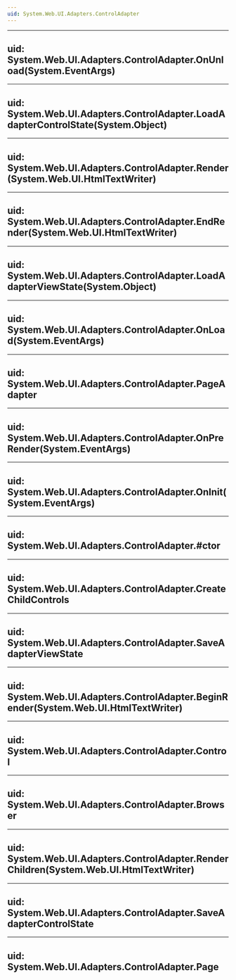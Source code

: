 ```yaml
---
uid: System.Web.UI.Adapters.ControlAdapter
---
```


---
uid: System.Web.UI.Adapters.ControlAdapter.OnUnload(System.EventArgs)
---

---
uid: System.Web.UI.Adapters.ControlAdapter.LoadAdapterControlState(System.Object)
---

---
uid: System.Web.UI.Adapters.ControlAdapter.Render(System.Web.UI.HtmlTextWriter)
---

---
uid: System.Web.UI.Adapters.ControlAdapter.EndRender(System.Web.UI.HtmlTextWriter)
---

---
uid: System.Web.UI.Adapters.ControlAdapter.LoadAdapterViewState(System.Object)
---

---
uid: System.Web.UI.Adapters.ControlAdapter.OnLoad(System.EventArgs)
---

---
uid: System.Web.UI.Adapters.ControlAdapter.PageAdapter
---

---
uid: System.Web.UI.Adapters.ControlAdapter.OnPreRender(System.EventArgs)
---

---
uid: System.Web.UI.Adapters.ControlAdapter.OnInit(System.EventArgs)
---

---
uid: System.Web.UI.Adapters.ControlAdapter.#ctor
---

---
uid: System.Web.UI.Adapters.ControlAdapter.CreateChildControls
---

---
uid: System.Web.UI.Adapters.ControlAdapter.SaveAdapterViewState
---

---
uid: System.Web.UI.Adapters.ControlAdapter.BeginRender(System.Web.UI.HtmlTextWriter)
---

---
uid: System.Web.UI.Adapters.ControlAdapter.Control
---

---
uid: System.Web.UI.Adapters.ControlAdapter.Browser
---

---
uid: System.Web.UI.Adapters.ControlAdapter.RenderChildren(System.Web.UI.HtmlTextWriter)
---

---
uid: System.Web.UI.Adapters.ControlAdapter.SaveAdapterControlState
---

---
uid: System.Web.UI.Adapters.ControlAdapter.Page
---
